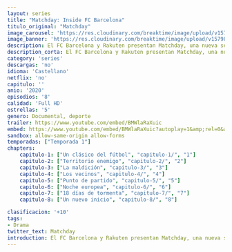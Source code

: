 ```yaml
---
layout: series
title: "Matchday: Inside FC Barcelona"
titulo_original: "Matchday"
image_carousel: 'https://res.cloudinary.com/breaktime/image/upload/v1579885268/matchday-min_v8tq26.jpg'
image_banner: 'https://res.cloudinary.com/breaktime/image/upload/v1579885270/mini_3200x2000-MATCHDAY-min_anpmra.jpg'
description: El FC Barcelona y Rakuten presentan Matchday, una nueva serie documental con la que los espectadores podrán disfrutar de contenidos e imágenes exclusivas, nunca vistos hasta ahora, de la vida de los hombres de Ernesto Valverde. Por primera vez, las cámaras de televisión han tenido acceso al día a día de jugadores como Leo Messi, Gerard Piqué, Marc-André ter Stegen o Luis Suárez, ofreciendo una visión más próxima e íntima tanto de los momentos de competición como de su vida personal.
description_corta: El FC Barcelona y Rakuten presentan Matchday, una nueva serie documental con la que los espectadores podrán disfrutar de contenidos e imágenes exclusivas, nunca vistos hasta ahora, de la vida de los hombres de Ernesto Valverde. Por primera vez, las cámaras de
category: 'series'
descargas: 'no'
idioma: 'Castellano'
netflix: 'no'
capitulo: ''
anio: '2020'
episodios: '8'
calidad: 'Full HD'
estrellas: '5'
genero: Documental, deporte
trailer: https://www.youtube.com/embed/BMWlaRaXuic
embed: https://www.youtube.com/embed/BMWlaRaXuic?autoplay=1&amp;rel=0&amp;hd=1&border=0&wmode=opaque&enablejsapi=1&modestbranding=1&controls=1&showinfo=0
sandbox: allow-same-origin allow-forms 
temporadas: ["Temporada 1"]
chapters:
    capitulo-1: ["Un clásico del fútbol", "capitulo-1/", "1"]
    capitulo-2: ["Territorio enemigo", "capitulo-2/", "2"]
    capitulo-3: ["La maldición", "capitulo-3/", "3"]
    capitulo-4: ["Los vecinos", "capitulo-4/", "4"]
    capitulo-5: ["Punto de partido", "capitulo-5/", "5"]
    capitulo-6: ["Noche europea", "capitulo-6/", "6"]
    capitulo-7: ["18 días de tormenta", "capitulo-7/", "7"]
    capitulo-8: ["Un nuevo inicio", "capitulo-8/", "8"]

clasificacion: '+10'
tags:
- Drama
twitter_text: Matchday
introduction: El FC Barcelona y Rakuten presentan Matchday, una nueva serie documental con la que los espectadores podrán disfrutar de contenidos e imágenes exclusivas, nunca vistos hasta ahora, de la vida de los hombres de Ernesto Valverde. Por primera vez, las cámaras de
---
```












